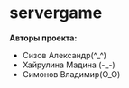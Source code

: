 # servergame
<b>Авторы проекта:</b><br><ul>
<li>Сизов Александр(^_^)</li>
<li>Хайрулина Мадина (-_-)</li>
<li>Симонов Владимир(O_O)</li></ul>

